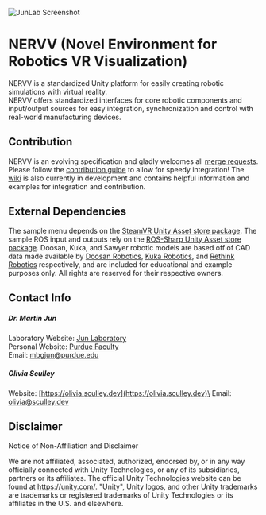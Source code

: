 ![JunLab Screenshot](https://github.com/oliviasculley/nervv/raw/master/doc/images/junlab.jpg)

# NERVV (Novel Environment for Robotics VR Visualization)
NERVV is a standardized Unity platform for easily creating robotic simulations
with virtual reality.\
NERVV offers standardized interfaces for core robotic components and input/output
sources for easy integration, synchronization and control with real-world
manufacturing devices.

## Contribution
NERVV is an evolving specification and gladly welcomes all
[merge requests](https://github.com/oliviasculley/nervv/merge_requests).
Please follow the
[contribution guide](https://github.com/oliviasculley/nervv/blob/master/CONTRIBUTING.md)
to allow for speedy integration!
The [wiki](https://github.com/oliviasculley/nervv/wikis/Home)
is also currently in development and contains helpful information and examples
for integration and contribution.

## External Dependencies
The sample menu depends on the
[SteamVR Unity Asset store package](https://assetstore.unity.com/packages/tools/integration/steamvr-plugin-32647).
The sample ROS input and outputs rely on the
[ROS-Sharp Unity Asset store package](https://assetstore.unity.com/packages/tools/physics/ros-107085).
Doosan, Kuka, and Sawyer robotic models are based off of CAD data made available by [Doosan Robotics](https://www.doosan.com),
[Kuka Robotics](https://www.kuka.com), and [Rethink Robotics](https://www.rethinkrobotics.com/)
respectively, and are included for educational and example purposes only.
All rights are reserved for their respective owners.

## Contact Info
##### Dr. Martin Jun
Laboratory Website: [Jun Laboratory](https://web.ics.purdue.edu/~jun25)\
Personal Website: [Purdue Faculty](https://engineering.purdue.edu/ME/People/ptProfile?resource_id=156378)\
Email: [mbgjun@purdue.edu](mailto:mbgjun@purdue.edu)

##### Olivia Sculley
Website: [https://olivia.sculley.dev](https://olivia.sculley.dev)\
Email: [olivia@sculley.dev](mailto:olivia@sculley.dev)

## Disclaimer
Notice of Non-Affiliation and Disclaimer

We are not affiliated, associated, authorized, endorsed by, or in any way officially connected with Unity Technologies, or any of its subsidiaries, partners or its affiliates. The official Unity Technologies website can be found at https://unity.com/. "Unity", Unity logos, and other Unity trademarks are trademarks or registered trademarks of Unity Technologies or its affiliates in the U.S. and elsewhere.
